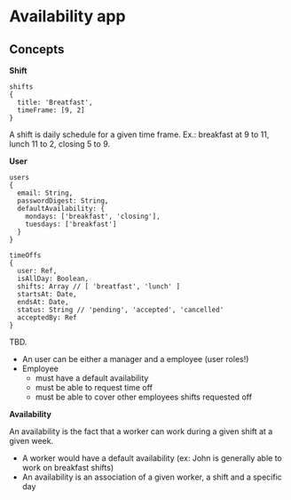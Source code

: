 # Availability app

## Concepts

**Shift**

```
shifts
{
  title: 'Breatfast',
  timeFrame: [9, 2]
}
```

A shift is daily schedule for a given time frame. Ex.: breakfast at 9 to 11,
lunch 11 to 2, closing 5 to 9.

**User**

```
users
{
  email: String,
  passwordDigest: String,
  defaultAvailability: {
    mondays: ['breakfast', 'closing'],
    tuesdays: ['breakfast']
  }
}
```

```
timeOffs
{
  user: Ref,
  isAllDay: Boolean,
  shifts: Array // [ 'breatfast', 'lunch' ]
  startsAt: Date,
  endsAt: Date,
  status: String // 'pending', 'accepted', 'cancelled'
  acceptedBy: Ref
}
```

TBD.

- An user can be either a manager and a employee (user roles!)
- Employee
  - must have a default availability
  - must be able to request time off
  - must be able to cover other employees shifts requested off


**Availability**

An availability is the fact that a worker can work during a given shift at a
given week.

- A worker would have a default availability (ex: John is generally able to work
  on breakfast shifts)
- An availability is an association of a given worker, a shift and a specific
  day
